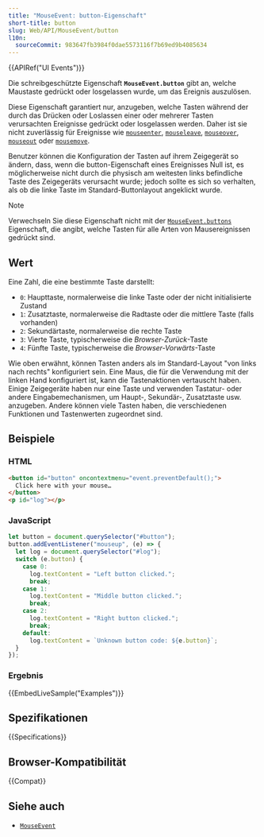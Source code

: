 ```yaml
---
title: "MouseEvent: button-Eigenschaft"
short-title: button
slug: Web/API/MouseEvent/button
l10n:
  sourceCommit: 983647fb3984f0dae5573116f7b69ed9b4085634
---
```


{{APIRef("UI Events")}}

Die schreibgeschützte Eigenschaft **`MouseEvent.button`** gibt an, welche Maustaste gedrückt oder losgelassen wurde, um das Ereignis auszulösen.

Diese Eigenschaft garantiert nur, anzugeben, welche Tasten während der durch das Drücken oder Loslassen einer oder mehrerer Tasten verursachten Ereignisse gedrückt oder losgelassen werden. Daher ist sie nicht zuverlässig für Ereignisse wie [`mouseenter`](/de/docs/Web/API/Element/mouseenter_event), [`mouseleave`](/de/docs/Web/API/Element/mouseleave_event), [`mouseover`](/de/docs/Web/API/Element/mouseover_event), [`mouseout`](/de/docs/Web/API/Element/mouseout_event) oder [`mousemove`](/de/docs/Web/API/Element/mousemove_event).

Benutzer können die Konfiguration der Tasten auf ihrem Zeigegerät so ändern, dass, wenn die button-Eigenschaft eines Ereignisses Null ist, es möglicherweise nicht durch die physisch am weitesten links befindliche Taste des Zeigegeräts verursacht wurde; jedoch sollte es sich so verhalten, als ob die linke Taste im Standard-Buttonlayout angeklickt wurde.

> [!NOTE]
> Verwechseln Sie diese Eigenschaft nicht mit der [`MouseEvent.buttons`](/de/docs/Web/API/MouseEvent/buttons) Eigenschaft, die angibt, welche Tasten für alle Arten von Mausereignissen gedrückt sind.

## Wert

Eine Zahl, die eine bestimmte Taste darstellt:

- `0`: Haupttaste, normalerweise die linke Taste oder der nicht initialisierte Zustand
- `1`: Zusatztaste, normalerweise die Radtaste oder die mittlere Taste (falls vorhanden)
- `2`: Sekundärtaste, normalerweise die rechte Taste
- `3`: Vierte Taste, typischerweise die _Browser-Zurück_-Taste
- `4`: Fünfte Taste, typischerweise die _Browser-Vorwärts_-Taste

Wie oben erwähnt, können Tasten anders als im Standard-Layout "von links nach rechts" konfiguriert sein. Eine Maus, die für die Verwendung mit der linken Hand konfiguriert ist, kann die Tastenaktionen vertauscht haben. Einige Zeigegeräte haben nur eine Taste und verwenden Tastatur- oder andere Eingabemechanismen, um Haupt-, Sekundär-, Zusatztaste usw. anzugeben. Andere können viele Tasten haben, die verschiedenen Funktionen und Tastenwerten zugeordnet sind.

## Beispiele

### HTML

```html
<button id="button" oncontextmenu="event.preventDefault();">
  Click here with your mouse…
</button>
<p id="log"></p>
```

### JavaScript

```js
let button = document.querySelector("#button");
button.addEventListener("mouseup", (e) => {
  let log = document.querySelector("#log");
  switch (e.button) {
    case 0:
      log.textContent = "Left button clicked.";
      break;
    case 1:
      log.textContent = "Middle button clicked.";
      break;
    case 2:
      log.textContent = "Right button clicked.";
      break;
    default:
      log.textContent = `Unknown button code: ${e.button}`;
  }
});
```

### Ergebnis

{{EmbedLiveSample("Examples")}}

## Spezifikationen

{{Specifications}}

## Browser-Kompatibilität

{{Compat}}

## Siehe auch

- [`MouseEvent`](/de/docs/Web/API/MouseEvent)
